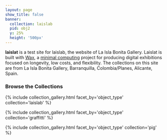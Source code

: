 ```yaml
---
layout: page
show_title: false
banner:
  collection: laislab
  pid: obj2
  y: 25%
  height: '500px'
---
```


__laislat__ is a test site for laislab, the website of La Isla Bonita Gallery. Laislat is built with [Wax](https://minicomp.github.io/wiki/#/wax/), a [minimal computing](http://go-dh.github.io/mincomp/) project for producing digital exhibitions focused on longevity, low costs, and flexibility. The collections on this site are from La Isla Bonita Gallery, Barranquilla, Colombia/Planes, Alicante, Spain.

### Browse the Collections

{% include collection_gallery.html facet_by='object_type' collection='laislab' %}

{% include collection_gallery.html facet_by='object_type' collection='graffitti' %}

{% include collection_gallery.html facet_by='object_type' collection='pig' %}
